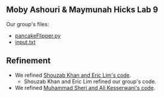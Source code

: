 ## Moby Ashouri & Maymunah Hicks Lab 9
Our group's files:
- [pancakeFlipper.py](pancakeFlipper.py)
- [input.txt](input.txt)

## Refinement
- We refined [Shouzab Khan and Eric Lim's code](PancakeSortingSolution.java).
  - Shouzab Khan and Eric Lim refined our group's code.
- We refined [Muhammad Sheri and Ali Kesserwani's code](PancakeSort.java).
